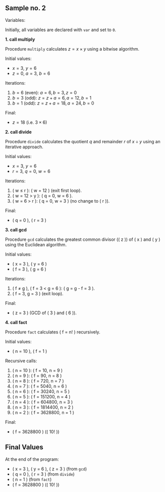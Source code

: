 
## Sample no. 2

Variables:

Initially, all variables are declared with `var` and set to `0`.


__1. call multiply__

Procedure `multiply` calculates $`z = x \times y`$ using a bitwise algorithm.

Initial values:
- $` x = 3 `$, $` y = 6 `$
- $` z = 0 `$, $` a = 3 `$, $` b = 6 `$

Iterations:
1. $` b = 6 `$ (even): $` a = 6, b = 3, z = 0 `$
2. $` b = 3 `$ (odd):  $` z = z + a = 6, a = 12, b = 1 `$
3. $` b = 1 `$ (odd):  $` z = z + a = 18, a = 24, b = 0 `$

Final:
- $` z = 18 `$ (i.e. $` 3 \times 6 `$)


__2. call divide__

Procedure `divide` calculates the quotient $`q `$ and remainder $`r`$
of $`x \div y`$ using an iterative approach.

Initial values:
- $` x = 3 `$, $` y = 6 `$
- $` r = 3 `$, $` q = 0 `$, $` w = 6 `$

Iterations:
1. \( w $\leq$ r \): \( w = 12 \) (exit first loop).
2. \( w = 12 > y \): \( q = 0, w = 6 \).
3. \( w = 6 > r \): \( q = 0, w = 3 \) (no change to \( r \)).

Final:
- \( q = 0 \), \( r = 3 \)


__3. call gcd__

Procedure `gcd` calculates the greatest common divisor (\( z \)) of
\( x \) and \( y \) using the Euclidean algorithm.

Initial values:
- \( x = 3 \), \( y = 6 \)
- \( f = 3 \), \( g = 6 \)

Iterations:
1. \( f $\neq$ g \), \( f = 3 < g = 6 \): \( g = g - f = 3 \).
2. \( f = 3, g = 3 \) (exit loop).

Final:
- \( z = 3 \) (GCD of \( 3 \) and \( 6 \)).



__4. call fact__

Procedure `fact` calculates \( f = n! \) recursively.

Initial values:
- \( n = 10 \), \( f = 1 \)

Recursive calls:
1. \( n = 10 \): \( f = 10, n = 9 \)
2. \( n = 9 \): \( f = 90, n = 8 \)
3. \( n = 8 \): \( f = 720, n = 7 \)
4. \( n = 7 \): \( f = 5040, n = 6 \)
5. \( n = 6 \): \( f = 30240, n = 5 \)
6. \( n = 5 \): \( f = 151200, n = 4 \)
7. \( n = 4 \): \( f = 604800, n = 3 \)
8. \( n = 3 \): \( f = 1814400, n = 2 \)
9. \( n = 2 \): \( f = 3628800, n = 1 \)

Final:
- \( f = 3628800 \) (\( 10! \))



## Final Values

At the end of the program:
- \( x = 3 \), \( y = 6 \), \( z = 3 \) (from `gcd`)
- \( q = 0 \), \( r = 3 \) (from `divide`)
- \( n = 1 \) (from `fact`)
- \( f = 3628800 \) (\( 10! \))
